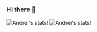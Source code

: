 ### Hi there 👋


<img align="left" alt="Andrei's stats!" src="https://github-readme-stats.vercel.app/api?username=andreidimaano&show_icons=true&hide_border=true" />
<img align="left" alt="Andrei's stats!" src="https://github-readme-stats.vercel.app/api/top-langs/?username=andreidimaano&layout=compact)" />


<!--
**andreidimaano/andreidimaano** is a ✨ _special_ ✨ repository because its `README.md` (this file) appears on your GitHub profile.

Here are some ideas to get you started:

- 🔭 I’m currently working on ...
- 🌱 I’m currently learning ...
- 👯 I’m looking to collaborate on ...
- 🤔 I’m looking for help with ...
- 💬 Ask me about ...
- 📫 How to reach me: ...
- 😄 Pronouns: ...
- ⚡ Fun fact: ...
-->
